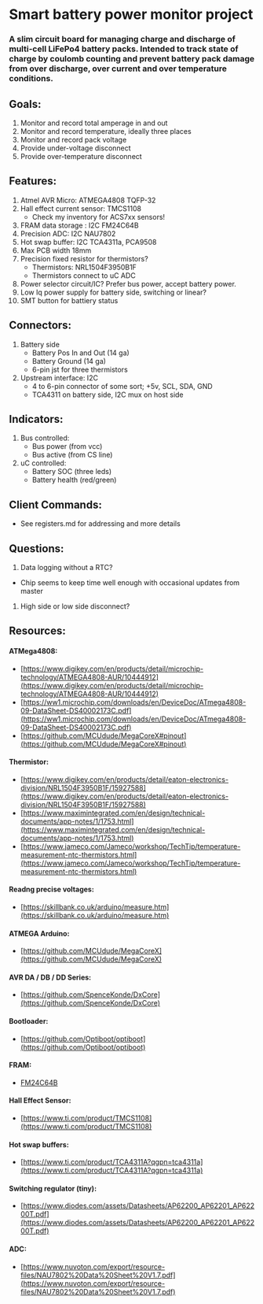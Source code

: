 # Smart battery power monitor project

### A slim circuit board for managing charge and discharge of multi-cell LiFePo4 battery packs. Intended to track state of charge by coulomb counting and prevent battery pack damage from over discharge, over current and over temperature conditions.

## Goals:

1. Monitor and record total amperage in and out
2. Monitor and record temperature, ideally three places
3. Monitor and record pack voltage
4. Provide under-voltage disconnect
5. Provide over-temperature disconnect

## Features:
1. Atmel AVR Micro: ATMEGA4808 TQFP-32
1. Hall effect current sensor: TMCS1108
   * Check my inventory for ACS7xx sensors!
3. FRAM data storage : I2C FM24C64B
4. Precision ADC: I2C NAU7802
5. Hot swap buffer: I2C TCA4311a, PCA9508
6. Max PCB width 18mm
7. Precision fixed resistor for thermistors?
   * Thermistors: NRL1504F3950B1F
   * Thermistors connect to uC ADC
8. Power selector circuit/IC? Prefer bus power, accept battery power.
9. Low Iq power supply for battery side, switching or linear?
10. SMT button for battiery status

## Connectors:

1. Battery side
   * Battery Pos In and Out (14 ga)
   * Battery Ground (14 ga)
   * 6-pin jst for three thermistors
1. Upstream interface: I2C
   * 4 to 6-pin connector of some sort; +5v, SCL, SDA, GND
   * TCA4311 on battery side, I2C mux on host side

## Indicators:

1. Bus controlled:
   * Bus power (from vcc)
   * Bus active (from CS line)
2. uC controlled:
   * Battery SOC (three leds)
   * Battery health (red/green)

## Client Commands:

* See registers.md for addressing and more details

## Questions:

1. Data logging without a RTC?
  * Chip seems to keep time well enough with occasional updates from master
1. High side or low side disconnect?


## Resources:

#### ATMega4808:

* [https://www.digikey.com/en/products/detail/microchip-technology/ATMEGA4808-AUR/10444912](https://www.digikey.com/en/products/detail/microchip-technology/ATMEGA4808-AUR/10444912)
* [https://ww1.microchip.com/downloads/en/DeviceDoc/ATmega4808-09-DataSheet-DS40002173C.pdf](https://ww1.microchip.com/downloads/en/DeviceDoc/ATmega4808-09-DataSheet-DS40002173C.pdf)
* [https://github.com/MCUdude/MegaCoreX#pinout](https://github.com/MCUdude/MegaCoreX#pinout)

#### Thermistor:

* [https://www.digikey.com/en/products/detail/eaton-electronics-division/NRL1504F3950B1F/15927588](https://www.digikey.com/en/products/detail/eaton-electronics-division/NRL1504F3950B1F/15927588)
* [https://www.maximintegrated.com/en/design/technical-documents/app-notes/1/1753.html](https://www.maximintegrated.com/en/design/technical-documents/app-notes/1/1753.html)
* [https://www.jameco.com/Jameco/workshop/TechTip/temperature-measurement-ntc-thermistors.html](https://www.jameco.com/Jameco/workshop/TechTip/temperature-measurement-ntc-thermistors.html)

#### Readng precise voltages:

* [https://skillbank.co.uk/arduino/measure.htm](https://skillbank.co.uk/arduino/measure.htm)

#### ATMEGA Arduino:

* [https://github.com/MCUdude/MegaCoreX](https://github.com/MCUdude/MegaCoreX)

#### AVR DA / DB / DD Series:

* [https://github.com/SpenceKonde/DxCore](https://github.com/SpenceKonde/DxCore)
#### Bootloader:

* [https://github.com/Optiboot/optiboot](https://github.com/Optiboot/optiboot)

#### FRAM:

* [FM24C64B](https://www.digikey.com/en/products/detail/cypress-semiconductor-corp/FM24C64B-GTR/3788931)

#### Hall Effect Sensor:

* [https://www.ti.com/product/TMCS1108](https://www.ti.com/product/TMCS1108)

#### Hot swap buffers:

* [https://www.ti.com/product/TCA4311A?qgpn=tca4311a](https://www.ti.com/product/TCA4311A?qgpn=tca4311a)
#### Switching regulator (tiny):

* [https://www.diodes.com/assets/Datasheets/AP62200_AP62201_AP62200T.pdf](https://www.diodes.com/assets/Datasheets/AP62200_AP62201_AP62200T.pdf)

#### ADC:

* [https://www.nuvoton.com/export/resource-files/NAU7802%20Data%20Sheet%20V1.7.pdf](https://www.nuvoton.com/export/resource-files/NAU7802%20Data%20Sheet%20V1.7.pdf)
